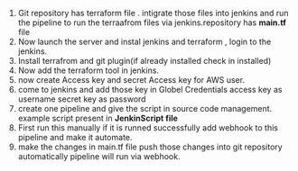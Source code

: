  1. Git repository has terraform file . intigrate those files into jenkins and run the pipeline to run the terraafrom files via jenkins.repository has **main.tf** file
 2. Now launch the server and instal jenkins and terraform , login to the jenkins.
 3. Install terrafrom and git plugin(if already installed check in installed)
 4. Now add the terraform tool in jenkins.
 5. now create Access key and secret Access key for AWS user.
 6. come to jenkins and add those key in Globel Credentials access key as username secret key as password
 7. create one pipeline and give the script in source code management. example script present in **JenkinScript file** 
 8. First run this manually if it is runned successfully add webhook to this pipeline and make it automate.
 9. make the changes in main.tf file push those changes into git repository automatically pipeline will run via webhook.
